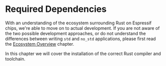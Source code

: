 # Required Dependencies

With an understanding of the ecosystem surrounding Rust on Espressif chips, we're able to move on to actual development. If you are not aware of the two possible development approaches, or do not understand the differences between writing `std` and `no_std` applications, please first read the [Ecosystem Overview] chapter.

In this chapter we will cover the installation of the correct Rust compiler and toolchain.

[ecosystem overview]: ../overview/index.md
